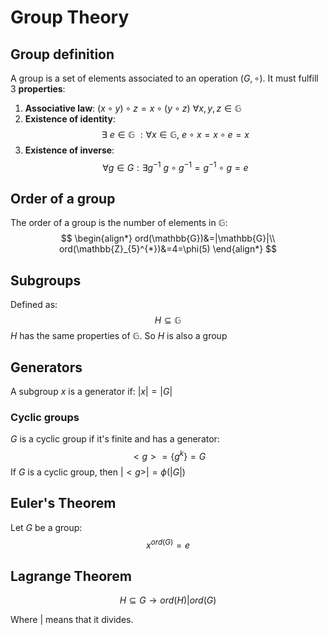 # Group Theory
## Group definition

A group is a set of elements associated to an operation $(G, \circ)$. It must fulfill 3 **properties**:

1. **Associative law**: 
	   $(x\circ y)\circ z=x\circ(y\circ z)\ \forall x,y,z\in\mathbb{G}$  
1. **Existence of identity**: 
$$\exists\ e\in\mathbb{G}\ :\forall x\in\mathbb{G},\  e\circ x =x\circ e=x
   $$
1.  **Existence of inverse**: 
$$\forall g\in G : \exists g^{-1}\ g\circ g^{-1}=g^{-1}\circ g=e$$

## Order of a group

The order of a group is the number of elements in $\mathbb{G}$:
$$
\begin{align*}
ord(\mathbb{G})&=|\mathbb{G}|\\
ord(\mathbb{Z}_{5}^{*})&=4=\phi(5)
\end{align*}
$$

## Subgroups

Defined as:
$$
H\subseteq \mathbb{G}
$$
$H$ has the same properties of $\mathbb{G}$. So $H$ is also a group

## Generators

A subgroup $x$ is a generator if: $|x|=|G|$

### Cyclic groups

$G$ is a cyclic group if it's finite and has a generator:
$$
<g>=\{g^{k}\}=G
$$
If $G$ is a cyclic group, then $|<g>|=\phi(|G|)$ 

## Euler's Theorem

Let $G$ be a group:
$$
x^{ord(G)}=e
$$
## Lagrange Theorem

$$
H\subseteq G\to ord(H)|ord(G)
$$

Where $|$ means that it divides.
